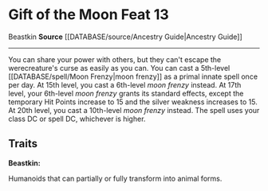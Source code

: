 ﻿---
feat: Gift of the Moon
id: '2497'
level: '13'
name: Gift of the Moon
rarity: Common
source: '[[DATABASE/source/Ancestry Guide|Ancestry Guide]]'
trait:
- '[[DATABASE/trait/Beastkin|Beastkin]]'
type: Feat

---
# Gift of the Moon <span class="item-type">Feat 13</span>

<span class="item-trait">Beastkin</span>
**Source** [[DATABASE/source/Ancestry Guide|Ancestry Guide]]

---
You can share your power with others, but they can't escape the werecreature's curse as easily as you can. You can cast a 5th-level [[DATABASE/spell/Moon Frenzy|moon frenzy]] as a primal innate spell once per day. At 15th level, you cast a 6th-level _moon frenzy_ instead. At 17th level, your 6th-level _moon frenzy_ grants its standard effects, except the temporary Hit Points increase to 15 and the silver weakness increases to 15. At 20th level, you cast a 10th-level _moon frenzy_ instead. The spell uses your class DC or spell DC, whichever is higher.

## Traits

**Beastkin:**

Humanoids that can partially or fully transform into animal forms.